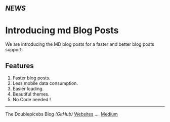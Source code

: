 *NEWS*
----

Introducing md Blog Posts
====

We are introducing the MD blog posts
for a faster and better blog posts 
support.


Features
----
1. Faster blog posts.
2. Less mobile data consumption.
3. Easier loading.
4. Beautiful themes.
5. No Code needed !

----
The Doublepicebs Blog 
*(GitHub)*
[Websites](https://doublepicebs.wordpress.com)
....
[Medium](https://medium.com/the-doublepicebs-blog)
